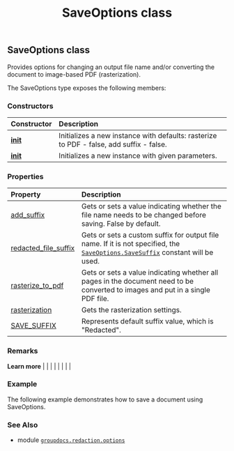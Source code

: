﻿---
title: SaveOptions class
second_title: GroupDocs.Redaction for Python via .NET API References
description: 
type: docs
url: /python-net/groupdocs.redaction.options/saveoptions/
is_root: false
weight: 60
---

## SaveOptions class

Provides options for changing an output file name and/or converting the document to image-based PDF (rasterization).



The SaveOptions type exposes the following members:

### Constructors
| Constructor | Description |
| :- | :- |
| [__init__](/redaction/python-net/groupdocs.redaction.options/saveoptions/__init__/#) | Initializes a new instance with defaults: rasterize to PDF - false, add suffix - false. |
| [__init__](/redaction/python-net/groupdocs.redaction.options/saveoptions/__init__/#bool-str) | Initializes a new instance with given parameters. |


### Properties
| Property | Description |
| :- | :- |
| [add_suffix](/redaction/python-net/groupdocs.redaction.options/saveoptions/add_suffix) | Gets or sets a value indicating whether the file name needs to be changed before saving. False by default. |
| [redacted_file_suffix](/redaction/python-net/groupdocs.redaction.options/saveoptions/redacted_file_suffix) | Gets or sets a custom suffix for output file name. If it is not specified, the [`SaveOptions.SaveSuffix`](/redaction/python-net/groupdocs.redaction.options/saveoptions) constant will be used. |
| [rasterize_to_pdf](/redaction/python-net/groupdocs.redaction.options/saveoptions/rasterize_to_pdf) | Gets or sets a value indicating whether all pages in the document need to be converted to images and put in a single PDF file. |
| [rasterization](/redaction/python-net/groupdocs.redaction.options/saveoptions/rasterization) | Gets the rasterization settings. |
| [SAVE_SUFFIX](/redaction/python-net/groupdocs.redaction.options/saveoptions/save_suffix) | Represents default suffix value, which is "Redacted". |



### Remarks 


**Learn more** |
|
 |
 |
 |
 |
 |
 |

### Example 


The following example demonstrates how to save a document using SaveOptions.

### See Also
* module [`groupdocs.redaction.options`](..)
